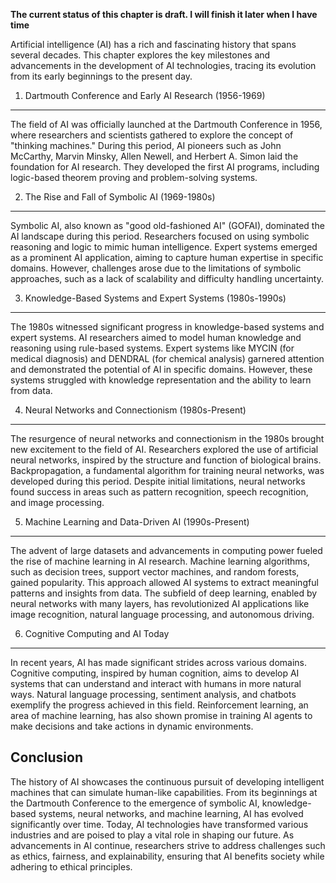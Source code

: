 **The current status of this chapter is draft. I will finish it later when I have time**

Artificial intelligence (AI) has a rich and fascinating history that spans several decades. This chapter explores the key milestones and advancements in the development of AI technologies, tracing its evolution from its early beginnings to the present day.

1. Dartmouth Conference and Early AI Research (1956-1969)
---------------------------------------------------------

The field of AI was officially launched at the Dartmouth Conference in 1956, where researchers and scientists gathered to explore the concept of "thinking machines." During this period, AI pioneers such as John McCarthy, Marvin Minsky, Allen Newell, and Herbert A. Simon laid the foundation for AI research. They developed the first AI programs, including logic-based theorem proving and problem-solving systems.

2. The Rise and Fall of Symbolic AI (1969-1980s)
------------------------------------------------

Symbolic AI, also known as "good old-fashioned AI" (GOFAI), dominated the AI landscape during this period. Researchers focused on using symbolic reasoning and logic to mimic human intelligence. Expert systems emerged as a prominent AI application, aiming to capture human expertise in specific domains. However, challenges arose due to the limitations of symbolic approaches, such as a lack of scalability and difficulty handling uncertainty.

3. Knowledge-Based Systems and Expert Systems (1980s-1990s)
-----------------------------------------------------------

The 1980s witnessed significant progress in knowledge-based systems and expert systems. AI researchers aimed to model human knowledge and reasoning using rule-based systems. Expert systems like MYCIN (for medical diagnosis) and DENDRAL (for chemical analysis) garnered attention and demonstrated the potential of AI in specific domains. However, these systems struggled with knowledge representation and the ability to learn from data.

4. Neural Networks and Connectionism (1980s-Present)
----------------------------------------------------

The resurgence of neural networks and connectionism in the 1980s brought new excitement to the field of AI. Researchers explored the use of artificial neural networks, inspired by the structure and function of biological brains. Backpropagation, a fundamental algorithm for training neural networks, was developed during this period. Despite initial limitations, neural networks found success in areas such as pattern recognition, speech recognition, and image processing.

5. Machine Learning and Data-Driven AI (1990s-Present)
------------------------------------------------------

The advent of large datasets and advancements in computing power fueled the rise of machine learning in AI research. Machine learning algorithms, such as decision trees, support vector machines, and random forests, gained popularity. This approach allowed AI systems to extract meaningful patterns and insights from data. The subfield of deep learning, enabled by neural networks with many layers, has revolutionized AI applications like image recognition, natural language processing, and autonomous driving.

6. Cognitive Computing and AI Today
-----------------------------------

In recent years, AI has made significant strides across various domains. Cognitive computing, inspired by human cognition, aims to develop AI systems that can understand and interact with humans in more natural ways. Natural language processing, sentiment analysis, and chatbots exemplify the progress achieved in this field. Reinforcement learning, an area of machine learning, has also shown promise in training AI agents to make decisions and take actions in dynamic environments.

Conclusion
----------

The history of AI showcases the continuous pursuit of developing intelligent machines that can simulate human-like capabilities. From its beginnings at the Dartmouth Conference to the emergence of symbolic AI, knowledge-based systems, neural networks, and machine learning, AI has evolved significantly over time. Today, AI technologies have transformed various industries and are poised to play a vital role in shaping our future. As advancements in AI continue, researchers strive to address challenges such as ethics, fairness, and explainability, ensuring that AI benefits society while adhering to ethical principles.
